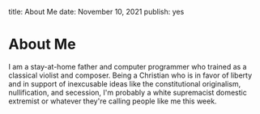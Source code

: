 title: About Me
date: November 10, 2021
publish: yes
<!-- Post Markdown begins here -->
About Me
======================================================================

I am a stay-at-home father and computer programmer who trained as a
classical violist and composer.  Being a Christian who is in favor of
liberty and in support of inexcusable ideas like the constitutional
originalism, nullification, and secession, I'm probably a white
supremacist domestic extremist or whatever they're calling people like
me this week.
